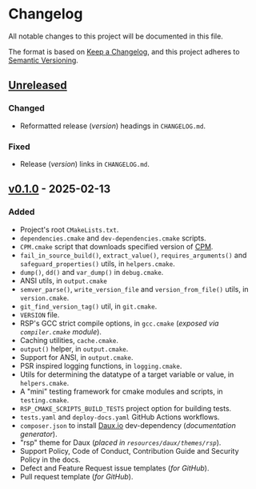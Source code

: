 # Changelog

All notable changes to this project will be documented in this file.

The format is based on [Keep a Changelog](https://keepachangelog.com/en/1.0.0/),
and this project adheres to [Semantic Versioning](https://semver.org/spec/v2.0.0.html).

## [Unreleased]

### Changed

* Reformatted release (_version_) headings in `CHANGELOG.md`. 

### Fixed

* Release (_version_) links in `CHANGELOG.md`.

## [v0.1.0] - 2025-02-13

### Added

* Project's root `CMakeLists.txt`.
* `dependencies.cmake` and `dev-dependencies.cmake` scripts.
* `CPM.cmake` script that downloads specified version of [CPM](https://github.com/cpm-cmake/CPM.cmake).
* `fail_in_source_build()`, `extract_value()`, `requires_arguments()` and `safeguard_properties()` utils, in `helpers.cmake`.
* `dump()`, `dd()` and `var_dump()` in `debug.cmake`.
* ANSI utils, in `output.cmake`
* `semver_parse()`, `write_version_file` and `version_from_file()` utils, in `version.cmake`.
* `git_find_version_tag()` util, in `git.cmake`.
* `VERSION` file.
* RSP's GCC strict compile options, in `gcc.cmake` (_exposed via `compiler.cmake` module_).
* Caching utilities, `cache.cmake`.
* `output()` helper, in `output.cmake`.
* Support for ANSI, in `output.cmake`.
* PSR inspired logging functions, in `logging.cmake`.
* Utils for determining the datatype of a target variable or value, in `helpers.cmake`.
* A "mini" testing framework for cmake modules and scripts, in `testing.cmake`.
* `RSP_CMAKE_SCRIPTS_BUILD_TESTS` project option for building tests.
* `tests.yaml` and `deploy-docs.yaml` GitHub Actions workflows.
* `composer.json` to install [Daux.io](https://daux.io) dev-dependency (_documentation generator_).
* "rsp" theme for Daux (_placed in `resources/daux/themes/rsp`_).
* Support Policy, Code of Conduct, Contribution Guide and Security Policy in the docs.
* Defect and Feature Request issue templates (_for GitHub_).
* Pull request template (_for GitHub_).

[Unreleased]: https://github.com/rsps/cmake-scripts/compare/v0.1.0...HEAD
[v0.1.0]: https://github.com/rsps/cmake-scripts/releases/tag/v0.1.0